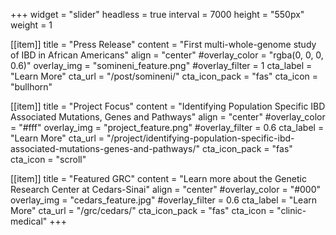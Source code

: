 +++
widget = "slider"
headless = true
interval = 7000
height = "550px"
weight = 1

[[item]]
title = "Press Release"
content = "First multi-whole-genome study of IBD in African Americans"
align = "center"
#overlay_color = "rgba(0, 0, 0, 0.6)"
overlay_img = "somineni_feature.png"
#overlay_filter = 1
cta_label = "Learn More"
cta_url = "/post/somineni/"
cta_icon_pack = "fas"
cta_icon = "bullhorn"

[[item]]
title = "Project Focus"
content = "Identifying Population Specific IBD Associated Mutations, Genes and Pathways"
align = "center"
#overlay_color = "#fff"
overlay_img = "project_feature.png"
#overlay_filter = 0.6
cta_label = "Learn More"
cta_url = "/project/identifying-population-specific-ibd-associated-mutations-genes-and-pathways/"
cta_icon_pack = "fas"
cta_icon = "scroll"

[[item]]
title = "Featured GRC"
content = "Learn more about the Genetic Research Center at Cedars-Sinai"
align = "center"
#overlay_color = "#000"
overlay_img = "cedars_feature.jpg"
#overlay_filter = 0.6
cta_label = "Learn More"
cta_url = "/grc/cedars/"
cta_icon_pack = "fas"
cta_icon = "clinic-medical"
+++
